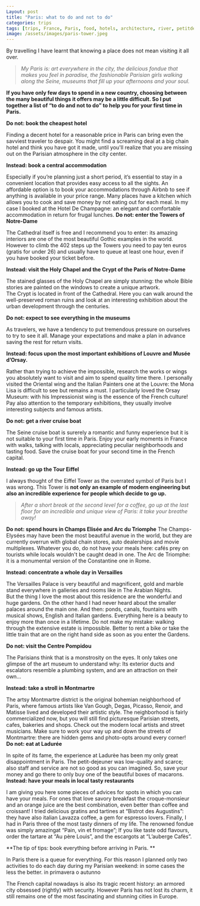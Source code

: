 ```yaml
---
Layout: post
title: "Paris: what to do and not to do"
categories: trips
tags: [trips, France, Paris, food, hotels, architecture, river, petitdejeuner, reastaurants travels, museums, toureiffel, versailles, louvre, joconde]
image: /assets/images/paris-tower.jpeg
---
```



By travelling I have learnt that knowing a place does not mean visiting it all over. 

>_My Paris is: art everywhere in the city, the delicious fondue that makes you feel in paradise, the fashionable Parisian girls walking along the Seine, museums that fill up your afternoons and your soul._

**If you have only few days to spend in a new country, choosing between the many beautiful things it offers may be a little difficult. So I put together a list of “to do and not to do” to help you for your first time in Paris.** 

**Do not: book the cheapest hotel**


Finding a decent hotel for a reasonable price in Paris can bring even the savviest traveler to despair. You might find a screaming deal at a big chain hotel and think you have got it made, until you'll realize that you are missing out on the Parisian atmosphere in the city center.

**Instead: book a central accommodation**


Especially if you’re planning just a short period, it’s essential to stay in a convenient location that provides easy access to all the sights. An affordable option is to book your accommodations through Airbnb to see if anything is available in your price range. Many places have a kitchen which allows you to cook and save money by not eating out for each meal. In my case I booked at the Hotel De Champagne: an elegant and comfortable accommodation in return for frugal lunches. 
**Do not: enter the Towers of Notre-Dame**


The Cathedral itself is free and I recommend you to enter: its amazing interiors are one of the most beautiful Gothic examples in the world.
However to climb the 402 steps up the Towers you need to pay ten euros (gratis for under 26) and usually have to queue at least one hour, even if you have booked your ticket before. 

**Instead: visit the Holy Chapel and the Crypt of the Paris of Notre-Dame**


The stained glasses of the Holy Chapel are simply stunning: the whole Bible stories are painted on the windows to create a unique artwork.  
The Crypt is located in front of the Cathedral. Here you can walk around the well-preserved roman ruins and look at an interesting exhibition about the urban development through the centuries.



**Do not: expect to see everything in the museums**


As travelers, we have a tendency to put tremendous pressure on ourselves to try to see it all. Manage your expectations and make a plan in advance saving the rest for return visits.

**Instead: focus upon the most important exhibitions of Louvre and Musée d’Orsay.**


Rather than trying to achieve the impossible, research the works or wings you absolutely want to visit and aim to spend quality time there. I personally visited the Oriental wing and the Italian Painters one at the Louvre: the Mona Lisa is difficult to see but remains a must.
I particularly loved the Orsay Museum: with his Impressionist wing is the essence of the French culture! Pay also attention to the temporary exhibitions, they usually involve interesting subjects and famous artists.

**Do not: get a river cruise boat**


The Seine cruise boat is surerely a romantic and funny experience but it is not suitable to your first time in Paris. Enjoy your early moments in France with walks, talking with locals, appreciating peculiar neighborhoods and tasting food. Save the cruise boat for your second time in the French capital.

**Instead: go up the Tour Eiffel**


I always thought of the Eiffel Tower as the overrated symbol of Paris but I was wrong. This Tower is **not only an example of modern engineering but also an incredible experience for people which decide to go up.** 
>_After a short break at the second level for a coffee, go up at the last floor for an incredible and unique view of Paris: it take your breathe away!_ 

**Do not: spend hours in Champs Elisée and Arc du Triomphe**
The Champs-Elysées may have been the most beautiful avenue in the world, but they are currently overrun with global chain stores, auto dealerships and movie multiplexes. Whatever you do, do not  have your meals here: cafés prey on tourists while locals wouldn't be caught dead in one. 
The Arc de Triomphe: it is a monumental version of the Constantine one in Rome.

**Instead: concentrate a whole day in Versailles**


The Versailles Palace is very beautiful and magnificent, gold and marble stand everywhere in galleries and rooms like in The Arabian Nights.  
But the thing I love the most about this residence are the wonderful and huge gardens. On the other hand I had never heard about the smaller palaces around the main one. And then: ponds, canals, fountains with musical shows, English and Italian gardens. Everything here is a beauty to enjoy more than once in a lifetime. Do not make my mistake: walking through the extensive estate is impossible.  Better to rent a bike or take the little train that are on the right hand side as soon as you enter the Gardens. 

**Do not: visit the Centre Pompidou** 


The Parisians think that is a monstrosity on the eyes. It only takes one glimpse of the art museum to understand why: Its exterior ducts and escalators resemble a plumbing system, and are an attraction on their own...

**Instead: take a stroll in Montmartre**


The artsy Montmartre district is the original bohemian neighborhood of Paris, where famous artists like Van Gough, Degas, Picasso, Renoir, and Matisse lived and developed their artistic style. The neighborhood is fairly commercialized now, but you will still find picturesque Parisian streets, cafes, bakeries and shops. Check out the modern local artists and street musicians. Make sure to work your way up and down the streets of Montmartre: there are hidden gems and photo-opts around every corner!
**Do not: eat at Ladurée**


In spite of its fame, the experience at Ladurèe has been my only great disappointment in Paris. The petit-dejeuner was low-quality and scarce; also staff and service are not so good as you can imagined. So, save your money and go there to only buy one of the beautiful boxes of macarons.
**Instead: have your meals in local tasty restaurants**

I am giving you here some pieces of advices for spots in which you can have your meals.
For ones that love savory breakfast the croque-monsieur and an orange juice are the best combination, even better than coffee and croissant!
I tried delicious gratins and tartines at “Bistrot des Augustins”: they have also italian Lavazza coffee, a gem for espresso lovers. 
Finally, I had  in Paris three of the most tasty dinners of my life. The renowned fondue was simply amazingat “Pain, vin et fromage”; If you like taste odd flavours, order the tartare at “Au père Louis”, and the escargots at “L’auberge Cafès”.

**The tip of tips: book everything before arriving in Paris. **

In Paris there is a queue for everything. For this reason I planned only two activities to do each day during my Parisian weekend: in some cases the less the better. in primavera o autunno


The French capital nowadays is also its tragic recent history: an armored city obsessed (rightly) with security. However Paris has not lost its charm, it still remains one of the most fascinating and stunning cities in Europe.
 
